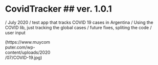 # CovidTracker ## ver. 1.0.1
/ July 2020
/ test app that tracks COVID 19 cases in Argentina
/ Using the COVID lib, just tracking the global cases
/ future fixes, spliting the code
/ user input

<div style="width: 150px">(https://www.muycomputer.com/wp-content/uploads/2020/07/COVID-19.jpg)</div>
